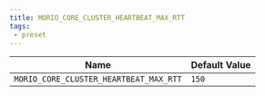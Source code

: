 ```yaml
---
title: MORIO_CORE_CLUSTER_HEARTBEAT_MAX_RTT
tags: 
 - preset
---
```





<!-- MORIO_AUTO_GENERATED_CONTENT_STARTS - Manual changes made below will be overwritten -->
| Name | Default Value |
|------|---------------|
| `MORIO_CORE_CLUSTER_HEARTBEAT_MAX_RTT` | `150` |
<!-- MORIO_AUTO_GENERATED_CONTENT_ENDS - Manual changes made above will be overwritten -->
